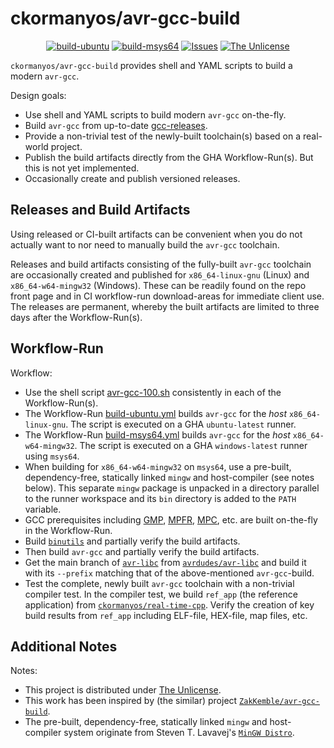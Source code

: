ckormanyos/avr-gcc-build
==================

<p align="center">
    <a href="https://github.com/ckormanyos/avr-gcc-build/actions">
        <img src="https://github.com/ckormanyos/avr-gcc-build/actions/workflows/build-ubuntu.yml/badge.svg" alt="build-ubuntu"></a>
    <a href="https://github.com/ckormanyos/avr-gcc-build/actions">
        <img src="https://github.com/ckormanyos/avr-gcc-build/actions/workflows/build-msys64.yml/badge.svg" alt="build-msys64"></a>
    <a href="https://github.com/ckormanyos/avr-gcc-build/issues?q=is%3Aissue+is%3Aopen+sort%3Aupdated-desc">
        <img src="https://custom-icon-badges.herokuapp.com/github/issues-raw/ckormanyos/avr-gcc-build?logo=github" alt="Issues" /></a>
    <a href="https://github.com/ckormanyos/avr-gcc-build/blob/main/UNLICENSE">
        <img src="https://img.shields.io/badge/license-The Unlicense-blue.svg" alt="The Unlicense"></a>
</p>

`ckormanyos/avr-gcc-build` provides shell and YAML scripts to build a modern `avr-gcc`.

Design goals:
  - Use shell and YAML scripts to build modern `avr-gcc` on-the-fly.
  - Build `avr-gcc` from up-to-date [gcc-releases](https://ftp.gnu.org/gnu/gcc).
  - Provide a non-trivial test of the newly-built toolchain(s) based on a real-world project.
  - Publish the build artifacts directly from the GHA Workflow-Run(s). But this is not yet implemented.
  - Occasionally create and publish versioned releases.

## Releases and Build Artifacts

Using released or CI-built artifacts can be convenient when you
do not actually want to nor need to manually build the
`avr-gcc` toolchain.

Releases and build artifacts consisting of the
fully-built `avr-gcc` toolchain are occasionally created
and published for `x86_64-linux-gnu` (Linux) and
`x86_64-w64-mingw32` (Windows). These can be readily found
on the repo front page and in CI workflow-run download-areas
for immediate client use. The releases are permanent, whereby
the built artifacts are limited to three days after the
Workflow-Run(s).

## Workflow-Run

Workflow:
  - Use the shell script [avr-gcc-100.sh](./avr-gcc-100.sh) consistently in each of the Workflow-Run(s).
  - The Workflow-Run [build-ubuntu.yml](./.github/workflows/build-ubuntu.yml) builds `avr-gcc` for the _host_ `x86_64-linux-gnu`. The script is executed on a GHA `ubuntu-latest` runner.
  - The Workflow-Run [build-msys64.yml](./.github/workflows/build-msys64.yml) builds `avr-gcc` for the _host_ `x86_64-w64-mingw32`. The script is executed on a GHA `windows-latest` runner using `msys64`.
  - When building for `x86_64-w64-mingw32` on `msys64`, use a pre-built, dependency-free, statically linked `mingw` and host-compiler (see notes below). This separate `mingw` package is unpacked in a directory parallel to the runner workspace and its `bin` directory is added to the `PATH` variable.
  - GCC prerequisites including [GMP](https://gmplib.org), [MPFR](https://www.mpfr.org), [MPC](https://www.multiprecision.org), etc. are built on-the-fly in the Workflow-Run.
  - Build [`binutils`](https://www.gnu.org/software/binutils) and partially verify the build artifacts.
  - Then build `avr-gcc` and partially verify the build artifacts.
  - Get the main branch of [`avr-libc`](https://github.com/avrdudes/avr-libc/tags) from [`avrdudes/avr-libc`](https://github.com/avrdudes/avr-libc) and build it with its `--prefix` matching that of the above-mentioned `avr-gcc`-build.
  - Test the complete, newly built `avr-gcc` toolchain with a non-trivial compiler test. In the compiler test, we build `ref_app` (the reference application) from [`ckormanyos/real-time-cpp`](https://github.com/ckormanyos). Verify the creation of key build results from `ref_app` including ELF-file, HEX-file, map files, etc.

## Additional Notes

Notes:
  - This project is distributed under [The Unlicense](./UNLICENSE).
  - This work has been inspired by (the similar) project [`ZakKemble/avr-gcc-build`](https://github.com/ZakKemble/avr-gcc-build).
  - The pre-built, dependency-free, statically linked `mingw` and host-compiler system originate from Steven T. Lavavej's [`MinGW Distro`](https://nuwen.net/mingw.html).
